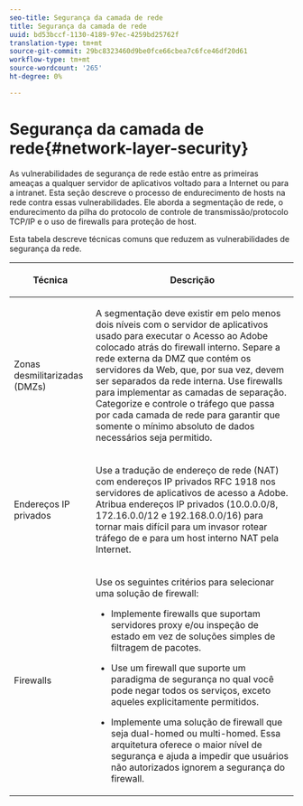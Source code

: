 ```yaml
---
seo-title: Segurança da camada de rede
title: Segurança da camada de rede
uuid: bd53bccf-1130-4189-97ec-4259bd25762f
translation-type: tm+mt
source-git-commit: 29bc8323460d9be0fce66cbea7c6fce46df20d61
workflow-type: tm+mt
source-wordcount: '265'
ht-degree: 0%

---
```



# Segurança da camada de rede{#network-layer-security}

As vulnerabilidades de segurança de rede estão entre as primeiras ameaças a qualquer servidor de aplicativos voltado para a Internet ou para a intranet. Esta seção descreve o processo de endurecimento de hosts na rede contra essas vulnerabilidades. Ele aborda a segmentação de rede, o endurecimento da pilha do protocolo de controle de transmissão/protocolo TCP/IP e o uso de firewalls para proteção de host.

Esta tabela descreve técnicas comuns que reduzem as vulnerabilidades de segurança da rede.

<table frame="all" colsep="1" rowsep="1" class="+ topic/table adobe-d/table " id="table-djf-lhz-n4"> 
 <thead class="- topic/thead "> 
  <tr rowsep="1" class="- topic/row "> 
   <th colname="1" class="- topic/entry entry"> <p class="- topic/p ">Técnica </p> </th> 
   <th colname="2" class="- topic/entry entry"> <p class="- topic/p ">Descrição </p> </th> 
  </tr> 
 </thead>
 <tbody class="- topic/tbody "> 
  <tr rowsep="1" class="- topic/row "> 
   <td colname="1" class="- topic/entry "> <p class="- topic/p ">Zonas desmilitarizadas (DMZs) </p> </td> 
   <td colname="2" class="- topic/entry "> <p class="- topic/p ">A segmentação deve existir em pelo menos dois níveis com o servidor de aplicativos usado para executar o Acesso ao Adobe colocado atrás do firewall interno. Separe a rede externa da DMZ que contém os servidores da Web, que, por sua vez, devem ser separados da rede interna. Use firewalls para implementar as camadas de separação. Categorize e controle o tráfego que passa por cada camada de rede para garantir que somente o mínimo absoluto de dados necessários seja permitido. </p> </td> 
  </tr> 
  <tr rowsep="1" class="- topic/row "> 
   <td colname="1" class="- topic/entry "> <p class="- topic/p ">Endereços IP privados </p> </td> 
   <td colname="2" class="- topic/entry "> <p class="- topic/p ">Use a tradução de endereço de rede (NAT) com endereços IP privados RFC 1918 nos servidores de aplicativos de acesso a Adobe. Atribua endereços IP privados (10.0.0.0/8, 172.16.0.0/12 e 192.168.0.0/16) para tornar mais difícil para um invasor rotear tráfego de e para um host interno NAT pela Internet. </p> </td> 
  </tr> 
  <tr rowsep="0" class="- topic/row "> 
   <td colname="1" class="- topic/entry "> <p class="- topic/p ">Firewalls </p> </td> 
   <td colname="2" class="- topic/entry "> <p class="- topic/p ">Use os seguintes critérios para selecionar uma solução de firewall: </p> <p class="- topic/p "> 
     <ul class="- topic/ul " id="ul-wjf-lhz-n4"> 
      <li class="- topic/li " id="li-8031632160F44037B092988183139202"> <p class="- topic/p ">Implemente firewalls que suportam servidores proxy e/ou inspeção de estado em vez de soluções simples de filtragem de pacotes. </p> </li> 
      <li class="- topic/li " id="li-B65CBB92113E4503B79EB194C34FCA50"> <p class="- topic/p ">Use um firewall que suporte um paradigma de segurança no qual você pode negar todos os serviços, exceto aqueles explicitamente permitidos. </p> </li> 
      <li class="- topic/li " id="li-5CE4C7B65D84410DB4BE966FD8922993"> <p class="- topic/p ">Implemente uma solução de firewall que seja dual-homed ou multi-homed. Essa arquitetura oferece o maior nível de segurança e ajuda a impedir que usuários não autorizados ignorem a segurança do firewall. </p> </li> 
     </ul> </p> </td> 
  </tr> 
 </tbody> 
</table>

